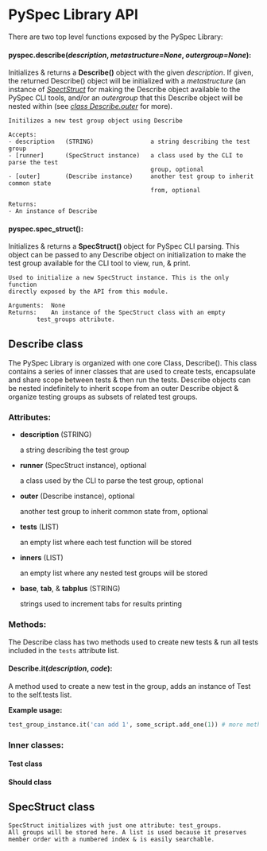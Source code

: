 PySpec Library API
==================

There are two top level functions exposed by the PySpec Library:

#### pyspec.describe(_description_, _metastructure=None_, _outergroup=None_):

Initializes & returns a **Describe()** object with the given _description_. If given,
the returned Describe() object will be initialized with a _metastructure_ (an 
instance of _[SpectStruct](#specstruct-class)_ for making the Describe object available 
to the PySpec CLI tools, and/or an _outergroup_ that this Describe object will be 
nested within (see _[class Describe.outer](#describe-class)_ for more).

    Initilizes a new test group object using Describe

    Accepts:
    - description   (STRING)                a string describing the test group
    - [runner]      (SpecStruct instance)   a class used by the CLI to parse the test
                                            group, optional
    - [outer]       (Describe instance)     another test group to inherit common state
                                            from, optional

    Returns:
    - An instance of Describe

#### pyspec.spec_struct():

Initializes & returns a **SpecStruct()** object for PySpec CLI parsing. This 
object can be passed to any Describe object on initialization to make the test
group available for the CLI tool to view, run, & print.

    Used to initialize a new SpecStruct instance. This is the only function
    directly exposed by the API from this module.

    Arguments: 	None
    Returns: 	An instance of the SpecStruct class with an empty 
    		test_groups attribute.

Describe class
--------------

The PySpec Library is organized with one core Class, Describe(). This class 
contains a series of inner classes that are used to create tests, encapsulate 
and share scope between tests & then run the tests. Describe objects can be 
nested indefinitely to inherit scope from an outer Describe object & organize 
testing groups as subsets of related test groups.

### Attributes:

- **description** (STRING)

  a string describing the test group

- **runner** (SpecStruct instance), optional 
  
  a class used by the CLI to parse the test group, optional

- **outer** (Describe instance), optional

  another test group to inherit common state from, optional
  
- **tests** (LIST)			

  an empty list where each test function will be stored

- **inners** (LIST)			

  an empty list where any nested test groups will be stored

- **base**, **tab**, & **tabplus** (STRING)		
  
  strings used to increment tabs for results printing

### Methods:

The Describe class has two methods used to create new tests & run all tests 
included in the `tests` attribute list.

#### Describe.it(_description_, _code_):

A method used to create a new test in the group, adds an instance of Test to
the self.tests list.

**Example usage:**

```python
test_group_instance.it('can add 1', some_script.add_one(1)) # more methods follow...
```

### Inner classes:

#### Test class

#### Should class

SpecStruct class
----------------

    SpecStruct initializes with just one attribute: test_groups.
    All groups will be stored here. A list is used because it preserves
    member order with a numbered index & is easily searchable.
